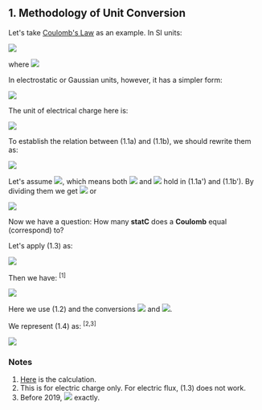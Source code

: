 ## 1. Methodology of Unit Conversion

Let's take [Coulomb's Law](https://en.wikipedia.org/wiki/Coulomb%27s_law) as an example. In SI units:

<img src="https://latex.codecogs.com/gif.latex?F=\frac{q_1q_2}{4\pi\varepsilon_0r^2}\quad(1.1\text{a})">

where <img src="https://latex.codecogs.com/gif.latex?\varepsilon_0=8.854\;187\;8128(13){\times}10^{-12}\text{C}^2/\text{Nm}^2">

In electrostatic or Gaussian units, however, it has a simpler form:

<img src="https://latex.codecogs.com/gif.latex?F=\frac{q_1q_2}{r^2}\quad(1.1\text{b})">

The unit of electrical charge here is:

<img src="https://latex.codecogs.com/gif.latex?1\;\text{statC}=1\;\text{dyn}^{1/2}\text{cm}\quad(1.2)">

To establish the relation between (1.1a) and (1.1b), we should rewrite them as:

<img src="https://latex.codecogs.com/gif.latex?\begin{cases}F=\dfrac{q^\text{SI}_1q^\text{SI}_2}{4\pi\varepsilon_0r^2}&(1.1\text{a}')\\[1em]F=\dfrac{q^\text{G}_1q^\text{G}_2}{r^2}&(1.1\text{b}')\end{cases}">

Let's assume <img src="https://latex.codecogs.com/gif.latex?q^\text{SI}=kq^\text{G}">, which means both <img src="https://latex.codecogs.com/gif.latex?q^\text{SI}_1=kq^\text{G}_1"> and <img src="https://latex.codecogs.com/gif.latex?q^\text{SI}_2=kq^\text{G}_2"> hold in (1.1a') and (1.1b'). By dividing them we get <img src="https://latex.codecogs.com/gif.latex?k=\sqrt{4\pi\varepsilon_0}"> or

<img src="https://latex.codecogs.com/gif.latex?q^\text{SI}=\sqrt{4\pi\varepsilon_0}q^\text{G}\quad(1.3)">

Now we have a question: How many **statC** does a **Coulomb** equal (correspond) to?

Let's apply (1.3) as:

<img src="https://latex.codecogs.com/gif.latex?1\;\text{C}=\sqrt{4\pi\varepsilon_0}\;x\;\text{statC}\quad(1.4)">

Then we have: <sup>[1]</sup>

<img src="https://latex.codecogs.com/gif.latex?{x=\frac{1\;\text{C}}{\sqrt{4\pi\varepsilon_0}\;\text{statC}}=\frac{1\;\text{C}}{\sqrt{4\pi{\times}8.8541878128(13){\times}10^{-12}\text{C}^2/\text{Nm}^2}\;\text{dyn}^{1/2}\text{cm}}=\dots=2997924580.82(22)}">

Here we use (1.2) and the conversions <img src="https://latex.codecogs.com/gif.latex?1\;\text{dyn}=10^{-5}\text{N}"> and <img src="https://latex.codecogs.com/gif.latex?1\;\text{cm}=10^{-2}\text{m}">.

We represent (1.4) as: <sup>[2,3]</sup>

<img src="https://latex.codecogs.com/gif.latex?1\;\text{C}\overset{\frown}=2997924580.82(22)\;\text{statC}">

### Notes

1. [Here](uncertainties/coulomb.py) is the calculation.
2. This is for electric charge only. For electric flux, (1.3) does not work. 
3. Before 2019, <img src="https://latex.codecogs.com/gif.latex?1\;\text{C}\overset{\frown}=2997924580\;\text{statC}"> exactly.